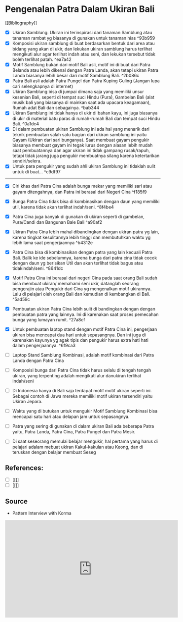 # Pengenalan Patra Dalam Ukiran Bali
[[Bibliography]]

- [x] Ukiran Samblung. Ukiran ini terinspirasi dari tanaman Samblung atau tanaman rambat yg biasanya di gunakan untuk tanaman hias ^93b959
- [x] Komposisi ukiran samblung di buat berdasarkan bentuk dari area atau bidang yang akan di ukir, dan lekukan ukiran samblung harus terlihat mengikuti alur agar terlihat indah atau seni, dan lekukan tersebut tidak boleh terlihat patah. ^ea7a42
- [x] Motif Samblung bukan dari motif Bali asli, motif ini di buat dari Patra Belanda atau lebih dikenal dengan Patra Landa, akan tetapi ukiran Patra Landa biasanya lebih besar dari motif Samblung Bali. ^2b086c
- [x] Patra Bali asli adalah Patra Pungel dan Patra Kuping Guling (Jangan lupa cari selengkapnya di internet)
- [x] Ukiran Samblung bisa di jumpai dimana saja yang memiliki unsur kesenian Bali, seperti di tempat suci Hindu (Pura), Gambelan Bali (alat musik bali yang biasanya di mainkan saat ada upacara keagamaan), Rumah adat Bali dan sebagainya. ^bab344
- [x] Ukiran Samblung ini tidak hanya di ukir di bahan kayu, ini juga biasanya di ukir di material batu paras di rumah-rumah Bali dan tempat suci Hindu Bali. ^0a1dc4
- [x] Di dalam pembuatan ukiran Samblung ini ada hal yang menarik dari teknik pembuatan salah satu bagian dari ukiran samblung ini yaitu Gayam (Ukiran dari sari bunganya). Saat membuat gayam pengukir biasanya membuat gayam ini tegak lurus dengan alasan lebih mudah saat pembuatannya dan agar ukiran ini tidak gampang rusak/rapuh, tetapi tidak jarang juga pengukir membuatnya silang karena ketertarikan sendiri/selera.
- [x] Untuk para pengukir yang sudah ahli ukiran Samblung ini tidaklah sulit untuk di buat... ^c9df97
---

- [x] Ciri khas dari Patra Cina adalah bunga mekar yang memiliki sari atau gayam ditengahnya, dan Patra ini berasal dari Negeri Cina ^f185f9
- [x] Bunga Patra Cina tidak bisa di kombinasikan dengan daun yang memiliki util, karena tidak akan terlihat indah/seni. ^8f4be4
- [x] Patra Cina juga banyak di gunakan di ukiran seperti di gambelan, Pura/Candi dan Bangunan Bale Bali ^a90af2
- [x] Ukiran Patra Cina lebih mahal dibandingkan dengan ukiran patra yg lain, karena tingkat kesulitannya lebih tinggi dan membutuhkan waktu yg lebih lama saat pengerjaannya ^b4312e
- [x] Patra Cina bisa di kombinasikan dengan patra yang lain kecuali Patra Bali. Balik ke ide sebelumnya, karena bunga dari patra cina tidak cocok dengan daun yg berisikan Util dan akan terlihat tidak bagus atau tidakindah/seni. ^8641dc
- [x] Motif Patra Cina ini berasal dari negeri Cina pada saat orang Bali sudah bisa membuat ukiran/ memahami seni ukir, datanglah seorang pengerajin atau Pengukir dari Cina yg mengenalkan motif ukirannya. Lalu di pelajari oleh orang Bali dan kemudian di kembangkan di Bali. ^5ad59c
- [x] Pembuatan ukiran Patra Cina lebih sulit di bandingkan dengan dengan pembuatan patra yang lainnya. Ini di karenakan saat proses pemecahan bunga yang lumayan rumit. ^27a8cf
- [x] Untuk pembuatan laptop stand dengan motif Patra Cina ini, pengerjaan ukiran bisa mencapai dua hari untuk sepasangnya. Dan ini juga di karenakan kayunya yg agak tipis dan pengukir harus extra hati hati dalam pengerjaannya. ^6f9ca3
- [ ] Laptop Stand Samblung Kombinasi, adalah motif kombinasi dari Patra Landa dengan Patra Cina
- [ ] Komposisi bunga dari Patra Cina tidak harus selalu di tengah tengah ukiran, yang terpenting adalah mengikuti alur danukiran terlihat indah/seni
- [ ] Di Indonesia hanya di Bali saja terdapat motif motif ukiran seperti ini. Sebagai contoh di Jawa mereka memiliki motif ukiran tersendiri yaitu Ukiran Jepara.
- [ ] Waktu yang di butukan untuk mengukir Motif Samblung Kombinasi bisa mencapai satu hari atau delapan jam untuk sepasangnya.
- [ ] Patra yang sering di gunakan di dalam ukiran Bali ada beberapa Patra yaitu, Patra Landa, Patra Cina, Patra Pungel dan Patra Mesir.
- [ ] Di saat seseorang memulai belajar mengukir, hal pertama yang harus di pelajari adalam mebuat ukiran Kakul-kakulan atau Keong, dan di teruskan dengan belajar membuat Seseg




## References: 
- [ ] [[]]
- [ ] [[]]

## Source
- Pattern Interview with Korma 

<iframe width="560" height="315" src="https://www.youtube.com/embed/cxSTXL9P5nw" title="YouTube video player" frameborder="0" allow="accelerometer; autoplay; clipboard-write; encrypted-media; gyroscope; picture-in-picture" allowfullscreen></iframe>

